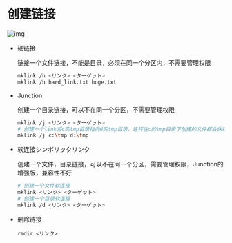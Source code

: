 # 创建链接

![img](D:\github\knowhow\windows\link.assets\718864-20170926172409948-999405770.png)

- 硬链接

  链接一个文件链接，不能是目录，必须在同一个分区内，不需要管理权限

  ```sh
  mklink /h <リンク> <ターゲット>
  mklink /h hard_link.txt hoge.txt
  ```

  

- Junction

  创建一个目录链接，可以不在同一个分区，不需要管理权限

  ```sh
  mklink /j <リンク> <ターゲット>
  # 创建一个link将c的tmp目录指向d的tmp目录，这样在c的tmp目录下创建的文件都会保存到d的tmp目录
  mklink /j c:\tmp d:\tmp
  ```

  

- 软连接シンボリックリンク

  创建一个文件，目录链接，可以不在同一个分区，需要管理权限，Junction的增强版，兼容性不好

  ```sh
  # 创建一个文件软连接
  mklink <リンク> <ターゲット>
  # 创建一个目录软连接
  mklink /d <リンク> <ターゲット>
  ```

- 删除链接

  ```
  rmdir <リンク>
  ```

  







